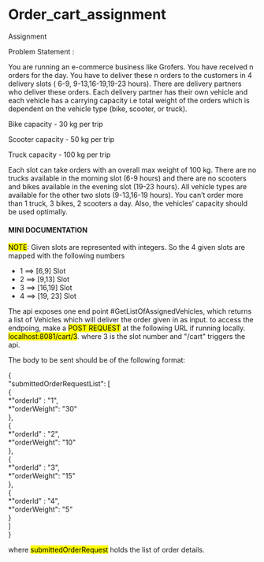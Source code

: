 # Order_cart_assignment
Assignment

Problem Statement :

You are running an e-commerce business like Grofers. You have received n orders for the day. You have to deliver these n orders to the customers in 4 delivery slots ( 6-9, 9-13,16-19,19-23 hours). There are delivery partners who deliver these orders. Each delivery partner has their own vehicle and each vehicle has a carrying capacity i.e total weight of the orders which is dependent on the vehicle type (bike, scooter, or truck).

Bike capacity - 30 kg per trip 

Scooter capacity  - 50 kg per trip

Truck capacity - 100 kg per trip 


Each slot can take orders with an overall max weight of 100 kg. There are no trucks available in the morning slot (6-9 hours) and there are no scooters and bikes available in the evening slot (19-23 hours). All vehicle types are available for the other two slots (9-13,16-19 hours). You can’t order more than 1 truck, 3 bikes, 2 scooters a day. Also, the vehicles’ capacity should be used optimally.

<H4> MINI DOCUMENTATION </H4> 

<mark>NOTE</mark>: Given slots are represented with integers. So the 4 given slots are mapped with the following numbers
 *  1 ==> [6,9] Slot
 *  2 ==> [9,13] Slot
 *  3 ==> [16,19] Slot
 *  4 ==> [19, 23] Slot
 
 
The api exposes one end point #GetListOfAssignedVehicles, which returns a list of Vehicles which will deliver the order given in as input.
  to access the endpoing, make a <mark>POST REQUEST</mark> at the following URL if running locally.
  <mark>localhost:8081/cart/3</mark>. where 3 is the slot number and "/cart" triggers the api. 
  
  The body to be sent should be of the following format:
  
  {    
    "submittedOrderRequestList": [  
	{  
	*"orderId" : "1",  
	*"orderWeight": "30"  
	},  
	{  
	*"orderId" : "2",  
	*"orderWeight": "10"  
	},  
	{  
	*"orderId" : "3",  
	*"orderWeight": "15"  
	},  
	{  
	*"orderId" : "4",  
	*"orderWeight": "5"  
	}  
    ]    
}    

where <mark>submittedOrderRequest</mark> holds the list of order details.
